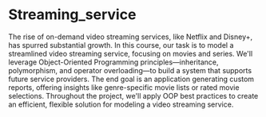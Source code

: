 # Streaming_service
The rise of on-demand video streaming services, like Netflix and Disney+, has spurred substantial growth. In this course, our task is to model a streamlined video streaming service, focusing on movies and series. We'll leverage Object-Oriented Programming principles—inheritance, polymorphism, and operator overloading—to build a system that supports future service providers. The end goal is an application generating custom reports, offering insights like genre-specific movie lists or rated movie selections. Throughout the project, we'll apply OOP best practices to create an efficient, flexible solution for modeling a video streaming service.

